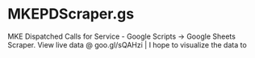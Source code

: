 # MKEPDScraper.gs
MKE Dispatched Calls for Service - Google Scripts -> Google Sheets Scraper.  View live data @ goo.gl/sQAHzi | I hope to visualize the data to 
